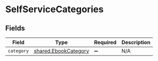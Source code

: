 # SelfServiceCategories


## Fields

| Field                                                               | Type                                                                | Required                                                            | Description                                                         |
| ------------------------------------------------------------------- | ------------------------------------------------------------------- | ------------------------------------------------------------------- | ------------------------------------------------------------------- |
| `category`                                                          | [shared.EbookCategory](../../../sdk/models/shared/ebookcategory.md) | :heavy_minus_sign:                                                  | N/A                                                                 |